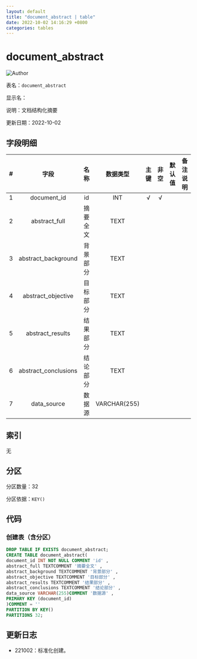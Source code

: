 ```yaml
---
layout: default
title: "document_abstract | table"
date: 2022-10-02 14:16:29 +0800
categories: tables
---
```


# document_abstract

![Author](https://img.shields.io/badge/Author-MarioZZJ-blue)

表名：`document_abstract`

显示名：

说明：文档结构化摘要

更新日期：2022-10-02

## 字段明细

| **#** |       **字段**       | **名称** | **数据类型** | **主键** | **非空** | **默认值** | **备注说明** |
| :---: | :------------------: | :------: | :----------: | :------: | :------: | :--------: | :----------: |
|   1   |     document_id      |    id    |     INT      |    √     |    √     |            |              |
|   2   |    abstract_full     | 摘要全文 |     TEXT     |          |          |            |              |
|   3   | abstract_background  | 背景部分 |     TEXT     |          |          |            |              |
|   4   |  abstract_objective  | 目标部分 |     TEXT     |          |          |            |              |
|   5   |   abstract_results   | 结果部分 |     TEXT     |          |          |            |              |
|   6   | abstract_conclusions | 结论部分 |     TEXT     |          |          |            |              |
|   7   |     data_source      |  数据源  | VARCHAR(255) |          |          |            |              |

## 索引

无

## 分区

分区数量：32

分区依据：`KEY()`

## 代码

### 创建表（含分区）

```SQL
DROP TABLE IF EXISTS document_abstract;
CREATE TABLE document_abstract(
document_id INT NOT NULL COMMENT 'id' ,
abstract_full TEXTCOMMENT '摘要全文' ,
abstract_background TEXTCOMMENT '背景部分' ,
abstract_objective TEXTCOMMENT '目标部分' ,
abstract_results TEXTCOMMENT '结果部分' ,
abstract_conclusions TEXTCOMMENT '结论部分' ,
data_source VARCHAR(255)COMMENT '数据源' ,
PRIMARY KEY (document_id)
)COMMENT = ''
PARTITION BY KEY()
PARTITIONS 32;
```



## 更新日志

* 221002：标准化创建。
